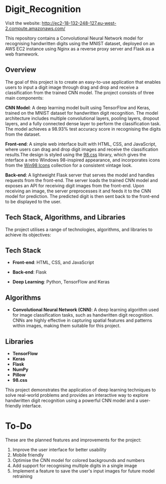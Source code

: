 # Digit_Recognition

Visit the website: http://ec2-18-132-248-127.eu-west-2.compute.amazonaws.com/

This repository contains a Convolutional Neural Network model for recognising handwritten digits using the MNIST dataset, deployed on an AWS EC2 instance using Nginx as a reverse proxy server and Flask as a web framework.

## **Overview**
The goal of this project is to create an easy-to-use application that enables users to input a digit image through drag and drop and receive a classification from the trained CNN model. The project consists of three main components:

**CNN Model**: A deep learning model built using TensorFlow and Keras, trained on the MNIST dataset for handwritten digit recognition. The model architecture includes multiple convolutional layers, pooling layers, dropout layers, and a fully connected dense layer to perform the classification task. The model achieves a 98.93% test accuracy score in recognising the digits from the dataset.

**Front-end**: A simple web interface built with HTML, CSS, and JavaScript, where users can drag and drop digit images and receive the classification results.The design is styled using the [98.css](https://jdan.github.io/98.css/#table-view) library, which gives the interface a retro Windows 98-inspired appearance, and incorporates icons from the [Win98 Icons](https://win98icons.alexmeub.com/)
 collection for a consistent vintage look.

**Back-end**: A lightweight Flask server that serves the model and handles requests from the front-end. The server loads the trained CNN model and exposes an API for receiving digit images from the front-end. Upon receiving an image, the server preprocesses it and feeds it to the CNN model for prediction. The predicted digit is then sent back to the front-end to be displayed to the user.

## **Tech Stack, Algorithms, and Libraries**
The project utilises a range of technologies, algorithms, and libraries to achieve its objectives:

## **Tech Stack**
* **Front-end**: HTML, CSS, and JavaScript

* **Back-end**: Flask 

* **Deep Learning**: Python, TensorFlow and Keras

## **Algorithms**
* **Convolutional Neural Network (CNN)**: A deep learning algorithm used for image classification tasks, such as handwritten digit recognition. CNNs are highly effective in capturing spatial features and patterns within images, making them suitable for this project.

## **Libraries**
* **TensorFlow**
* **Keras**
* **Flask**
* **NumPy**
* **Pillow**
* **98.css**

This project demonstrates the application of deep learning techniques to solve real-world problems and provides an interactive way to explore handwritten digit recognition using a powerful CNN model and a user-friendly interface.

# To-Do

These are the planned features and improvements for the project:

1. Improve the user interface for better usability
2. Mobile friendly
3. Optimise the CNN model for colored backgrounds and numbers
4. Add support for recognising multiple digits in a single image
5. Implement a feature to save the user's input images for future model retraining



